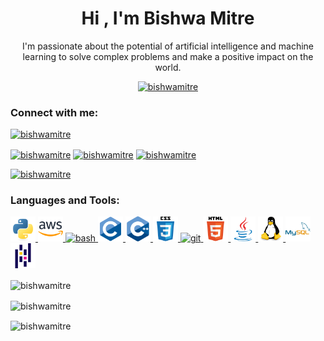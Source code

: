 
<!---
bishwamitre/bishwamitre is a ✨ special ✨ repository because its `README.md` (this file) appears on your GitHub profile.
You can click the Preview link to take a look at your changes.
--->
<h1 align="center">Hi , I'm Bishwa Mitre</h1>
<p align="center">I'm passionate about the potential of artificial intelligence and machine learning to solve complex problems and make a positive impact on the world.</p>

<p align="center"> <a href="https://github.com/ryo-ma/github-profile-trophy"><img src="https://github-profile-trophy.vercel.app/?username=bishwamitre&theme=dark_dimmed" alt="bishwamitre" /></a> </p>

<h3 align="left">Connect with me:</h3>
<p align="left">
<p align="left"> <a href="https://wa.me/919310035815" target="blank"><img src="https://img.shields.io/badge/any_text-you_like-blue" alt="bishwamitre" /></a> </p>
<a href="https://twitter.com/bishwamitre" target="blank"><img align="center" src="https://raw.githubusercontent.com/rahuldkjain/github-profile-readme-generator/master/src/images/icons/Social/twitter.svg" alt="bishwamitre" height="30" width="40" /></a>
<a href="https://linkedin.com/in/bishwamitre" target="blank"><img align="center" src="https://raw.githubusercontent.com/rahuldkjain/github-profile-readme-generator/master/src/images/icons/Social/linked-in-alt.svg" alt="bishwamitre" height="30" width="40" /></a>
<a href="https://instagram.com/bishwamitre" target="blank"><img align="center" src="https://raw.githubusercontent.com/rahuldkjain/github-profile-readme-generator/master/src/images/icons/Social/instagram.svg" alt="bishwamitre" height="30" width="40" /></a>
</p>
<p align="left"> <a href="https://wa.me/919310035815" target="blank"><img src="https://img.shields.io/badge/just%20the%20message-8A2BE2" alt="bishwamitre" /></a> </p>

<h3 align="left">Languages and Tools:</h3>
<p align="left"> <a href="https://www.python.org" target="_blank" rel="noreferrer"> <img src="https://raw.githubusercontent.com/devicons/devicon/master/icons/python/python-original.svg" alt="python" width="40" height="40"/> </a> <a href="https://aws.amazon.com" target="_blank" rel="noreferrer"> <img src="https://raw.githubusercontent.com/devicons/devicon/master/icons/amazonwebservices/amazonwebservices-original-wordmark.svg" alt="aws" width="40" height="40"/> </a> <a href="https://www.gnu.org/software/bash/" target="_blank" rel="noreferrer"> <img src="https://www.vectorlogo.zone/logos/gnu_bash/gnu_bash-icon.svg" alt="bash" width="40" height="40"/> </a> <a href="https://www.cprogramming.com/" target="_blank" rel="noreferrer"> <img src="https://raw.githubusercontent.com/devicons/devicon/master/icons/c/c-original.svg" alt="c" width="40" height="40"/> </a> <a href="https://www.w3schools.com/cpp/" target="_blank" rel="noreferrer"> <img src="https://raw.githubusercontent.com/devicons/devicon/master/icons/cplusplus/cplusplus-original.svg" alt="cplusplus" width="40" height="40"/> </a> <a href="https://www.w3schools.com/css/" target="_blank" rel="noreferrer"> <img src="https://raw.githubusercontent.com/devicons/devicon/master/icons/css3/css3-original-wordmark.svg" alt="css3" width="40" height="40"/> </a> <a href="https://git-scm.com/" target="_blank" rel="noreferrer"> <img src="https://www.vectorlogo.zone/logos/git-scm/git-scm-icon.svg" alt="git" width="40" height="40"/> </a> <a href="https://www.w3.org/html/" target="_blank" rel="noreferrer"> <img src="https://raw.githubusercontent.com/devicons/devicon/master/icons/html5/html5-original-wordmark.svg" alt="html5" width="40" height="40"/> </a> <a href="https://www.java.com" target="_blank" rel="noreferrer"> <img src="https://raw.githubusercontent.com/devicons/devicon/master/icons/java/java-original.svg" alt="java" width="40" height="40"/> </a> <a href="https://www.linux.org/" target="_blank" rel="noreferrer"> <img src="https://raw.githubusercontent.com/devicons/devicon/master/icons/linux/linux-original.svg" alt="linux" width="40" height="40"/> </a> <a href="https://www.mysql.com/" target="_blank" rel="noreferrer"> <img src="https://raw.githubusercontent.com/devicons/devicon/master/icons/mysql/mysql-original-wordmark.svg" alt="mysql" width="40" height="40"/> </a> <a href="https://pandas.pydata.org/" target="_blank" rel="noreferrer"> <img src="https://raw.githubusercontent.com/devicons/devicon/2ae2a900d2f041da66e950e4d48052658d850630/icons/pandas/pandas-original.svg" alt="pandas" width="40" height="40"/> </a> </p>

<p><img align="center" src="https://roadmap.sh/card/wide/669de0169a21cb3c68a191e7?variant=dark&roadmaps=669de1279a21cb3c68a1b452%2Cpython%2Ccpp%2Clinux" alt="bishwamitre" /></p>

<p><img align="center" src="https://github-readme-stats.vercel.app/api?username=bishwamitre&show_icons=true&locale=en&theme=dark&hide=contribs,issues,stars&show=reviews,prs_merged_percentage&rank_icon=github" alt="bishwamitre" /></p>

<p><img align="center" src="https://github-readme-streak-stats.herokuapp.com/?user=bishwamitre&theme=dark" alt="bishwamitre" /></p>
